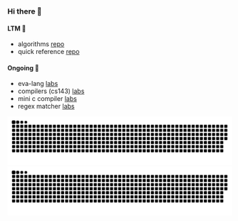 ### Hi there 👋

#### LTM 🎏
- algorithms [repo](https://github.com/jssonx/leetcode_pg)
- quick reference [repo](https://github.com/jssonx/quick-reference)

#### Ongoing 🌱
- eva-lang [labs](https://github.com/jssonx/eva-an-interpreter)
- compilers (cs143) [labs](https://github.com/jssonx/cs143-compilers)
- mini c compiler [labs](https://github.com/jssonx/minic)
- regex matcher [labs](https://github.com/jssonx/regex-matcher)

![github contribution grid snake animation](https://raw.githubusercontent.com/jssonx/jssonx/output/github-contribution-grid-snake-dark.svg?palette=github-dark#gh-dark-mode-only)![github contribution grid snake animation](https://raw.githubusercontent.com/jssonx/jssonx/output/github-contribution-grid-snake.svg#gh-light-mode-only)    


<!--
**jssonx/jssonx** is a ✨ _special_ ✨ repository because its `README.md` (this file) appears on your GitHub profile.

Here are some ideas to get you started:

- 🔭 I’m currently working on ...
- 🌱 I’m currently learning ...
- 👯 I’m looking to collaborate on ...
- 🤔 I’m looking for help with ...
- 💬 Ask me about ...
- 📫 How to reach me: ...
- 😄 Pronouns: ...
- ⚡ Fun fact: ...
-->
